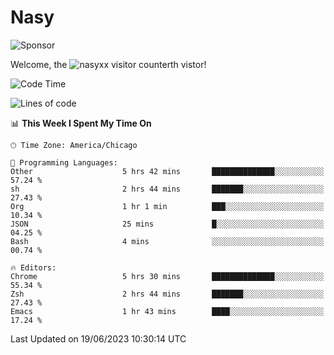 # Nasy

<!--
<p align="center">
<img height="200" src="https://github-readme-stats.vercel.app/api?username=nasyxx&count_private=true&show_icons=true&theme=dracula&include_all_commits=true"/>
<img height="200" src="https://github-readme-stats.vercel.app/api/top-langs/?username=nasyxx&theme=dracula&hide=html,jupyter+notebook&count_private=true&show_icons=true"/>
</p>

  
----------------
-->

![Sponsor](https://img.shields.io/static/v1.svg?label=Sponsor&message=%E2%9D%A4&logo=GitHub&style=flat&color=pink)
 
Welcome, the ![nasyxx visitor counter](https://count.getloli.com/get/@nasyxx?theme=rule34)th vistor!
 
<!--START_SECTION:waka-->
![Code Time](http://img.shields.io/badge/Code%20Time-3%2C572%20hrs%2052%20mins-blue)

![Lines of code](https://img.shields.io/badge/From%20Hello%20World%20I%27ve%20Written-6.3%20million%20lines%20of%20code-blue)

📊 **This Week I Spent My Time On** 

```text
🕑︎ Time Zone: America/Chicago

💬 Programming Languages: 
Other                    5 hrs 42 mins       ██████████████░░░░░░░░░░░   57.24 % 
sh                       2 hrs 44 mins       ███████░░░░░░░░░░░░░░░░░░   27.43 % 
Org                      1 hr 1 min          ███░░░░░░░░░░░░░░░░░░░░░░   10.34 % 
JSON                     25 mins             █░░░░░░░░░░░░░░░░░░░░░░░░   04.25 % 
Bash                     4 mins              ░░░░░░░░░░░░░░░░░░░░░░░░░   00.74 % 

🔥 Editors: 
Chrome                   5 hrs 30 mins       ██████████████░░░░░░░░░░░   55.34 % 
Zsh                      2 hrs 44 mins       ███████░░░░░░░░░░░░░░░░░░   27.43 % 
Emacs                    1 hr 43 mins        ████░░░░░░░░░░░░░░░░░░░░░   17.24 % 
```


 Last Updated on 19/06/2023 10:30:14 UTC
<!--END_SECTION:waka-->

<!-- ![visitors](https://visitor-badge.laobi.icu/badge?page_id=nasyxx.nasyxx) -->
